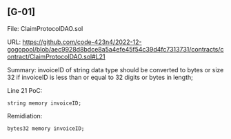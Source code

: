 ## [G-01]
File: ClaimProtocolDAO.sol

URL: https://github.com/code-423n4/2022-12-gogopool/blob/aec9928d8bdce8a5a4efe45f54c39d4fc7313731/contracts/contract/ClaimProtocolDAO.sol#L21

Summary: invoiceID of string data type should be converted to bytes or size 32 if invoiceID is less than or equal to 32 digits or bytes in length;

Line 21 PoC: 
```
string memory invoiceID;
```
Remidiation: 
```
bytes32 memory invoiceID;
```